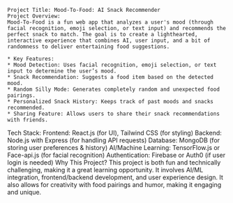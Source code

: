 
    Project Title: Mood-To-Food: AI Snack Recommender
    Project Overview:
    Mood-To-Food is a fun web app that analyzes a user's mood (through facial recognition, emoji selection, or text input) and recommends the perfect snack to match. The goal is to create a lighthearted, interactive experience that combines AI, user input, and a bit of randomness to deliver entertaining food suggestions.

    * Key Features:
    * Mood Detection: Uses facial recognition, emoji selection, or text input to determine the user’s mood.
    * Snack Recommendation: Suggests a food item based on the detected mood.
    * Random Silly Mode: Generates completely random and unexpected food pairings.
    * Personalized Snack History: Keeps track of past moods and snacks recommended.
    * Sharing Feature: Allows users to share their snack recommendations with friends.
Tech Stack:
Frontend: React.js (for UI), Tailwind CSS (for styling)
Backend: Node.js with Express (for handling API requests)
Database: MongoDB (for storing user preferences & history)
AI/Machine Learning: TensorFlow.js or Face-api.js (for facial recognition)
Authentication: Firebase or Auth0 (if user login is needed)
Why This Project?
This project is both fun and technically challenging, making it a great learning opportunity. It involves AI/ML integration, frontend/backend development, and user experience design. It also allows for creativity with food pairings and humor, making it engaging and unique. 